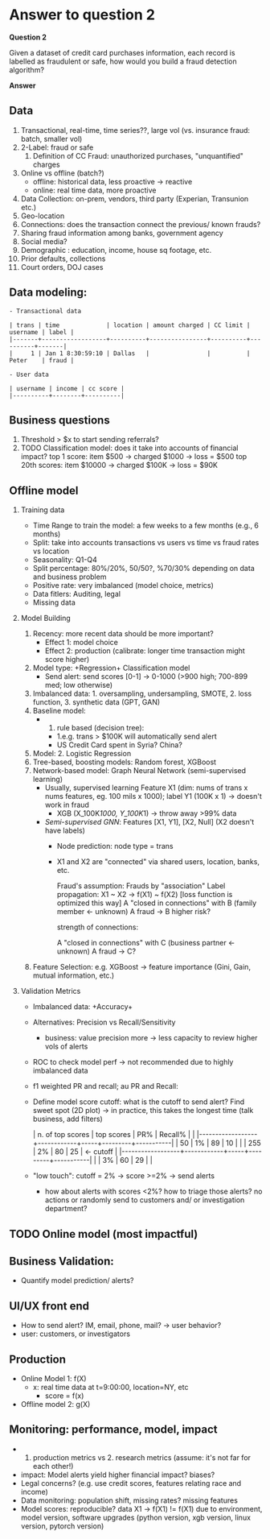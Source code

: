# Answer to question 2

**Question 2**

Given a dataset of credit card purchases information, each record is labelled as fraudulent or safe, how would you build a fraud detection algorithm?

**Answer**

## Data
1. Transactional, real-time, time series??, large vol (vs. insurance fraud:
   batch, smaller vol)
2. 2-Label: fraud or safe
   1. Definition of CC Fraud: unauthorized purchases, "unquantified" charges
3. Online vs offline (batch?)
   - offline: historical data, less proactive -> reactive
   - online: real time data, more proactive
4. Data Collection: on-prem, vendors, third party (Experian, Transunion etc.)
5. Geo-location
6. Connections: does the transaction connect the previous/ known frauds?
7. Sharing fraud information among banks, government agency
8. Social media?
9. Demographic : education, income, house sq footage, etc.
10. Prior defaults, collections
11. Court orders, DOJ cases

## Data modeling:
```
- Transactional data

| trans | time             | location | amount charged | CC limit | username | label |
|-------+------------------+----------+----------------+----------+----------+-------|
|     1 | Jan 1 8:30:59:10 | Dallas   |                |          | Peter    | fraud |

- User data

| username | income | cc score |
|----------+--------+----------|
```

## Business questions
1. Threshold > $x to start sending referrals?
2. TODO Classification model: does it take into accounts of financial impact?
   top 1 score: item $500 -> charged $1000 -> loss = $500
   top 20th scores: item $10000 -> charged $100K -> loss = $90K

## Offline model
1. Training data
   - Time Range to train the model: a few weeks to a few months (e.g., 6 months)
   - Split: take into accounts transactions vs users vs time vs fraud rates vs
     location
   - Seasonality: Q1-Q4
   - Split percentage: 80%/20%, 50/50?, %70/30% depending on data and business problem
   - Positive rate: very imbalanced (model choice, metrics)
   - Data fitlers: Auditing, legal
   - Missing data

2. Model Building
   1. Recency: more recent data should be more important?
      + Effect 1: model choice
      + Effect 2: production (calibrate: longer time transaction might score
        higher)
   2. Model type: +Regression+ Classification model
      - Send alert: send scores [0-1] -> 0-1000 (>900 high; 700-899 med; low
        otherwise)
   3. Imbalanced data: 1. oversampling, undersampling, SMOTE, 2. loss
      function, 3. synthetic data (GPT, GAN)
   4. Baseline model:
      + 1. rule based (decision tree):
        * 1.e.g. trans > $100K will automatically send
           alert
        * US Credit Card spent in Syria? China?
   5. Model: 2. Logistic Regression
   6. Tree-based, boosting models: Random forest, XGBoost
   7. Network-based model: Graph Neural Network (semi-supervised learning)
      + Usually, supervised learning Feature X1 (dim: nums of trans x nums
        features, eg. 100 mils x 1000); label Y1 (100K x 1) -> doesn't work in fraud
        * XGB (X_100K*1000, Y_100K*1) -> throw away >99% data
      + *Semi-supervised GNN*: Features [X1, Y1], [X2, Null] (X2 doesn't have labels)
        * Node prediction: node type = trans
        * X1 and X2 are "connected" via shared users, location, banks, etc.

          Fraud's assumption: Frauds by "association"
          Label propagation: X1 ~ X2 -> f(X1) ~ f(X2) [loss function is optimized
          this way]
          A "closed in connections" with B (family member <- unknown)
          A fraud -> B higher risk?

          strength of connections:

          A "closed in connections" with C (business partner <- unknown)
          A fraud -> C?
   8. Feature Selection: e.g. XGBoost -> feature importance (Gini, Gain, mutual
      information, etc.)

3. Validation Metrics
   - Imbalanced data: +Accuracy+
   - Alternatives: Precision vs Recall/Sensitivity
     + business: value precision more -> less capacity to review higher vols of
       alerts
   - ROC to check model perf -> not recommended due to highly imbalanced data
   - f1 weighted PR and recall; au PR and Recall:
   - Define model score cutoff: what is the cutoff to send alert? Find sweet
     spot (2D plot) -> in practice, this takes the longest time (talk business,
     add filters)

     | n. of top scores | top scores | PR% | Recall% |           |
     |------------------+------------+-----+---------+-----------|
     |               50 |         1% |  89 |      10 |           |
     |              255 |         2% |  80 |      25 | <- cutoff |
     |------------------+------------+-----+---------+-----------|
     |                  |         3% |  60 |      29 |           |
   - "low touch": cutoff = 2% -> score >=2% -> send alerts
     + how about alerts with scores <2%? how to triage those alerts? no actions
       or randomly send to customers and/ or investigation department?


## TODO Online model (most impactful)

## Business Validation:
- Quantify model prediction/ alerts?

## UI/UX front end
- How to send alert? IM, email, phone, mail? -> user behavior?
- user: customers, or investigators

## Production
- Online Model 1: f(X)
  + x: real time data at t=9:00:00, location=NY, etc
    - score = f(x)
- Offline model 2: g(X)

## Monitoring: performance, model, impact
- 1. production metrics vs 2. research metrics (assume: it's not far for each
  other!)
- impact: Model alerts yield higher financial impact? biases?
- Legal concerns? (e.g. use credit scores, features relating race and income)
- Data monitoring: population shift, missing rates? missing features
- Model scores: reproducible? data X1 -> f(X1) != f(X1) due to environment,
  model version, software upgrades (python version, xgb version, linux version,
  pytorch version)
